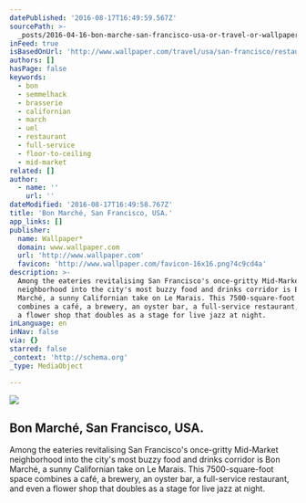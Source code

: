 ```yaml
---
datePublished: '2016-08-17T16:49:59.567Z'
sourcePath: >-
  _posts/2016-04-16-bon-marche-san-francisco-usa-or-travel-or-wallpaper-magazin.md
inFeed: true
isBasedOnUrl: 'http://www.wallpaper.com/travel/usa/san-francisco/restaurants/bon-march'
authors: []
hasPage: false
keywords:
  - bon
  - semmelhack
  - brasserie
  - californian
  - march
  - uel
  - restaurant
  - full-service
  - floor-to-ceiling
  - mid-market
related: []
author:
  - name: ''
    url: ''
dateModified: '2016-08-17T16:49:58.767Z'
title: 'Bon Marché, San Francisco, USA.'
app_links: []
publisher:
  name: Wallpaper*
  domain: www.wallpaper.com
  url: 'http://www.wallpaper.com'
  favicon: 'http://www.wallpaper.com/favicon-16x16.png?4c9cd4a'
description: >-
  Among the eateries revitalising San Francisco's once-gritty Mid-Market
  neighborhood into the city's most buzzy food and drinks corridor is Bon
  Marché, a sunny Californian take on Le Marais. This 7500-square-foot space
  combines a café, a brewery, an oyster bar, a full-service restaurant, and even
  a flower shop that doubles as a stage for live jazz at night.
inLanguage: en
inNav: false
via: {}
starred: false
_context: 'http://schema.org'
_type: MediaObject

---
```

<article style=""><img src="https://s3-us-west-2.amazonaws.com/the-grid-img/p/f67536b56e8543128b8b1122f673dc5d50a01f50.jpg" /><h1>Bon Marché, San Francisco, USA.</h1><p>Among the eateries revitalising San Francisco's once-gritty Mid-Market neighborhood into the city's most buzzy food and drinks corridor is Bon Marché, a sunny Californian take on Le Marais. This 7500-square-foot space combines a café, a brewery, an oyster bar, a full-service restaurant, and even a flower shop that doubles as a stage for live jazz at night.</p></article>